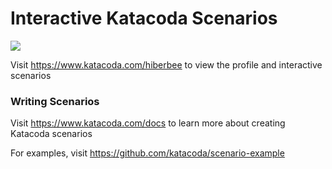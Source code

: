 # Interactive Katacoda Scenarios

[![](http://shields.katacoda.com/katacoda/hiberbee/count.svg)](https://www.katacoda.com/hiberbee "Get your profile on Katacoda.com")

Visit https://www.katacoda.com/hiberbee to view the profile and interactive scenarios

### Writing Scenarios
Visit https://www.katacoda.com/docs to learn more about creating Katacoda scenarios

For examples, visit https://github.com/katacoda/scenario-example
